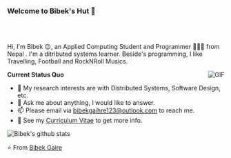 ### Welcome to Bibek's Hut 👋

<br />
<br />

Hi, I'm Bibek 😉, an Applied Computing Student and Programmer 👨🏻‍💻 from Nepal . I'm a ditributed systems learner. Beside's programming, I like Travelling, Football and RockNRoll Musics.

  <img align="right" alt="GIF" src="https://media.giphy.com/media/iIqmM5tTjmpOB9mpbn/giphy.gif" />

**Current Status Quo**

- 🤔 My research interests are with Distributed Systems, Software Design, etc.
- 💬 Ask me about anything, I would like to answer.
- 📫 Please email via bibekgaihre123@outlook.com to reach me.
- 👀 See my [Curriculum Vitae](https://bibekgaire.now.sh/) to get more info.

![Bibek's github stats](https://github-readme-stats.vercel.app/api?username=bibekgaihre&show_icons=true&hide_border=true)

⭐️ From [Bibek Gaire](https://github.com/bibekgaihre)

